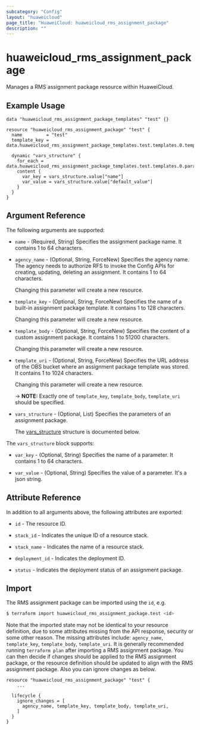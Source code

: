 ```yaml
---
subcategory: "Config"
layout: "huaweicloud"
page_title: "HuaweiCloud: huaweicloud_rms_assignment_package"
description: ""
---
```


# huaweicloud_rms_assignment_package

Manages a RMS assignment package resource within HuaweiCloud.

## Example Usage

```hcl
data "huaweicloud_rms_assignment_package_templates" "test" {}

resource "huaweicloud_rms_assignment_package" "test" {
  name         = "test"
  template_key = data.huaweicloud_rms_assignment_package_templates.test.templates.0.template_key

  dynamic "vars_structure" {
    for_each = data.huaweicloud_rms_assignment_package_templates.test.templates.0.parameters
    content {
      var_key = vars_structure.value["name"]
      var_value = vars_structure.value["default_value"]
    }
  }
}
```

## Argument Reference

The following arguments are supported:

* `name` - (Required, String) Specifies the assignment package name. It contains 1 to 64 characters.

* `agency_name` - (Optional, String, ForceNew) Specifies the agency name. The agency needs to authorize RFS to invoke
  the Config APIs for creating, updating, deleting an assignment. It contains 1 to 64 characters.

  Changing this parameter will create a new resource.

* `template_key` - (Optional, String, ForceNew) Specifies the name of a built-in assignment package template. It
  contains 1 to 128 characters.

  Changing this parameter will create a new resource.

* `template_body` - (Optional, String, ForceNew) Specifies the content of a custom assignment package. It contains 1 to
  51200 characters.

  Changing this parameter will create a new resource.

* `template_uri` - (Optional, String, ForceNew) Specifies the URL address of the OBS bucket where an assignment package
  template was stored. It contains 1 to 1024 characters.

  Changing this parameter will create a new resource.

  -> **NOTE:** Exactly one of `template_key`, `template_body`, `template_uri` should be specified.

* `vars_structure` - (Optional, List) Specifies the parameters of an assignment package.

  The [vars_structure](#AssignmentPackage_VarStructure) structure is documented below.

<a name="AssignmentPackage_VarStructure"></a>
The `vars_structure` block supports:

* `var_key` - (Optional, String) Specifies the name of a parameter. It contains 1 to 64 characters.

* `var_value` - (Optional, String) Specifies the value of a parameter. It's a json string.

## Attribute Reference

In addition to all arguments above, the following attributes are exported:

* `id` - The resource ID.

* `stack_id` - Indicates the unique ID of a resource stack.

* `stack_name` - Indicates the name of a resource stack.

* `deployment_id` - Indicates the deployment ID.

* `status` - Indicates the deployment status of an assignment package.

## Import

The RMS assignment package can be imported using the `id`, e.g.

```bash
$ terraform import huaweicloud_rms_assignment_package.test <id>
```

Note that the imported state may not be identical to your resource definition, due to some attributes missing from the
API response, security or some other reason. The missing attributes include: `agency_name`, `template_key`,
`template_body`, `template_uri`. It is generally recommended running `terraform plan` after importing a RMS assignment
package. You can then decide if changes should be applied to the RMS assignment package, or the resource definition
should be updated to align with the RMS assignment package. Also you can ignore changes as below.

```hcl
resource "huaweicloud_rms_assignment_package" "test" {
    ...

  lifecycle {
    ignore_changes = [
      agency_name, template_key, template_body, template_uri,
    ]
  }
}
```
